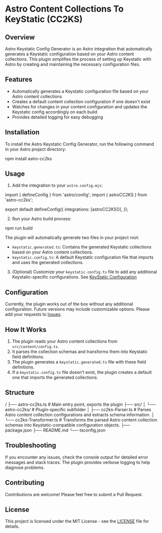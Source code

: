 # Astro Content Collections To KeyStatic (CC2KS)

## Overview

Astro Keystatic Config Generator is an Astro integration that automatically generates a Keystatic configuration based on your Astro content collections. This plugin simplifies the process of setting up Keystatic with Astro by creating and maintaining the necessary configuration files.

## Features

- Automatically generates a Keystatic configuration file based on your Astro content collections 
- Creates a default content collection configuration if one doesn't exist
- Watches for changes in your content configuration and updates the Keystatic config accordingly on each build
- Provides detailed logging for easy debugging

## Installation

To install the Astro Keystatic Config Generator, run the following command in your Astro project directory:

npm install astro-cc2ks

## Usage

1. Add the integration to your `astro.config.mjs`:

import { defineConfig } from 'astro/config';
import { astroCC2KS } from 'astro-cc2ks';

export default defineConfig({
  integrations: [astroCC2KS()],
});

2. Run your Astro build process:

npm run build

The plugin will automatically generate two files in your project root:

- `keystatic.generated.ts`: Contains the generated Keystatic collections based on your Astro content collections.
- `keystatic.config.ts`: A default Keystatic configuration file that imports and uses the generated collections.

3. (Optional) Customize your `keystatic.config.ts` file to add any additional Keystatic-specific configurations. See [KeyStatic Configuration](https://keystatic.com/docs/configuration)

## Configuration

Currently, the plugin works out of the box without any additional configuration. Future versions may include customizable options. Please add your requests to [Issues](https://github.com/gxjansen/Astro-CC2KS/issues).

## How It Works

1. The plugin reads your Astro content collections from `src/content/config.ts`.
2. It parses the collection schemas and transforms them into Keystatic field definitions.
3. The plugin generates a `keystatic.generated.ts` file with these field definitions.
4. If a `keystatic.config.ts` file doesn't exist, the plugin creates a default one that imports the generated collections.

## Structure
/
├── astro-cc2ks.ts         # Main entry point, exports the plugin
├── src/
│   └── astro-cc2ks/       # Plugin-specific subfolder
│       ├── cc2ks-Parser.ts         # Parses Astro content collection configurations and extracts schema information.
│       └── cc2ks-Transformer.ts    # Transforms the parsed Astro content collection schemas into Keystatic-compatible configuration objects.
├── package.json
├── README.md
└── tsconfig.json

## Troubleshooting

If you encounter any issues, check the console output for detailed error messages and stack traces. The plugin provides verbose logging to help diagnose problems.

## Contributing

Contributions are welcome! Please feel free to submit a Pull Request.

## License

This project is licensed under the MIT License - see the [LICENSE](LICENSE) file for details.
